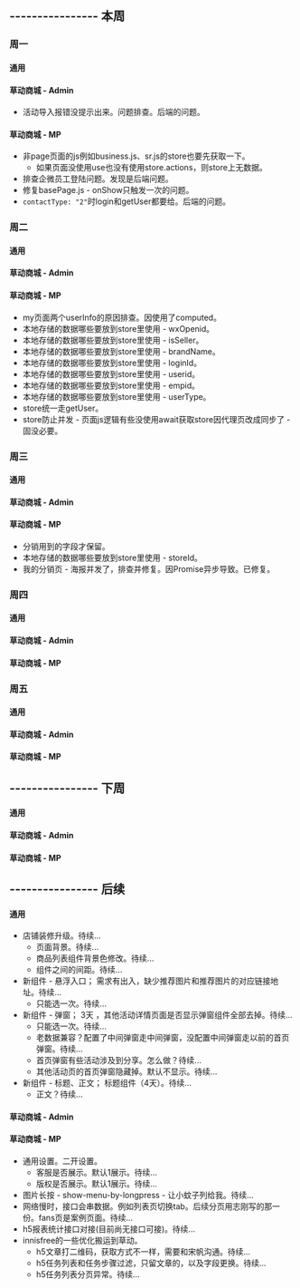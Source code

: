 ## ---------------- 本周

### 周一
#### 通用
#### 草动商城 - Admin
* 活动导入报错没提示出来。问题排查。后端的问题。
#### 草动商城 - MP
* 非page页面的js例如business.js、sr.js的store也要先获取一下。
  - 如果页面没使用use也没有使用store.actions，则store上无数据。
* 排查企微员工登陆问题。发现是后端问题。
* 修复basePage.js - onShow只触发一次的问题。
* `contactType: "2"`时login和getUser都要给。后端的问题。

### 周二
#### 通用
#### 草动商城 - Admin
#### 草动商城 - MP
* my页面两个userInfo的原因排查。因使用了computed。
* 本地存储的数据哪些要放到store里使用 - wxOpenid。
* 本地存储的数据哪些要放到store里使用 - isSeller。
* 本地存储的数据哪些要放到store里使用 - brandName。
* 本地存储的数据哪些要放到store里使用 - loginId。
* 本地存储的数据哪些要放到store里使用 - userid。
* 本地存储的数据哪些要放到store里使用 - empid。
* 本地存储的数据哪些要放到store里使用 - userType。
* store统一走getUser。
* store防止并发 - 页面js逻辑有些没使用await获取store因代理页改成同步了 - 固没必要。

### 周三
#### 通用
#### 草动商城 - Admin
#### 草动商城 - MP
* 分销用到的字段才保留。
* 本地存储的数据哪些要放到store里使用 - storeId。
* 我的分销页 - 海报并发了，排查并修复。因Promise异步导致。已修复。

### 周四
#### 通用
#### 草动商城 - Admin
#### 草动商城 - MP

### 周五
#### 通用
#### 草动商城 - Admin
#### 草动商城 - MP

## ---------------- 下周
#### 通用
#### 草动商城 - Admin
#### 草动商城 - MP

## ---------------- 后续
#### 通用
* 店铺装修升级。待续...
  - 页面背景。待续...
  - 商品列表组件背景色修改。待续...
  - 组件之间的间距。待续...
* 新组件 - 悬浮入口； 需求有出入，缺少推荐图片和推荐图片的对应链接地址。待续...
  - 只能选一次。待续...
* 新组件 - 弹窗；  3天  ，其他活动详情页面是否显示弹窗组件全部去掉。待续...
  - 只能选一次。待续...
  - 老数据兼容？配置了中间弹窗走中间弹窗，没配置中间弹窗走以前的首页弹窗。待续...
  - 首页弹窗有些活动涉及到分享。怎么做？待续...
  - 其他活动页的首页弹窗隐藏掉。默认不显示。待续...
* 新组件 - 标题、正文；  标题组件（4天）。待续...
  - 正文？待续...
#### 草动商城 - Admin
#### 草动商城 - MP
* 通用设置。二开设置。
  - 客服是否展示。默认1展示。待续...
  - 版权是否展示。默认1展示。待续...
* 图片长按 - show-menu-by-longpress - 让小蚊子列给我。待续...
* 网络慢时，接口会串数据。例如列表页切换tab。后续分页用志刚写的那一份。fans页是案例页面。待续...
* h5报表统计接口对接(目前尚无接口可接)。待续...
* innisfree的一些优化搬运到草动。
  - h5文章打二维码，获取方式不一样，需要和宋帆沟通。待续...
  - h5任务列表和任务步骤过滤，只留文章的，以及字段更换。待续...
  - h5任务列表分页异常。待续...
